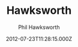 ---
title: Hawksworth
github: https://github.com/philhawksworth/hawksworx.com
demo: https://www.hawksworx.com/
author: Phil Hawksworth
ssg:
  - Eleventy
cms:
  - Markdown
date: 2012-07-23T11:28:15.000Z
description: My hawksworx.com blog site, powered by Eleventy and Netlify
draft: true
publish_date: '2012-07-23T11:28:15Z'
update_date: '2022-10-05T13:34:24Z'
github_star: 108
github_fork: 41
---